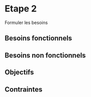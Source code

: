 # Etape 2

Formuler les besoins

## Besoins fonctionnels

## Besoins non fonctionnels

## Objectifs

## Contraintes
